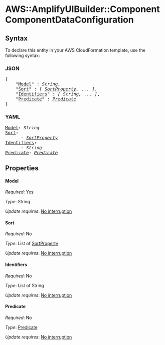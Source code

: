 # AWS::AmplifyUIBuilder::Component ComponentDataConfiguration

## Syntax

To declare this entity in your AWS CloudFormation template, use the following syntax:

### JSON

<pre>
{
    "<a href="#model" title="Model">Model</a>" : <i>String</i>,
    "<a href="#sort" title="Sort">Sort</a>" : <i>[ <a href="sortproperty.md">SortProperty</a>, ... ]</i>,
    "<a href="#identifiers" title="Identifiers">Identifiers</a>" : <i>[ String, ... ]</i>,
    "<a href="#predicate" title="Predicate">Predicate</a>" : <i><a href="predicate.md">Predicate</a></i>
}
</pre>

### YAML

<pre>
<a href="#model" title="Model">Model</a>: <i>String</i>
<a href="#sort" title="Sort">Sort</a>: <i>
      - <a href="sortproperty.md">SortProperty</a></i>
<a href="#identifiers" title="Identifiers">Identifiers</a>: <i>
      - String</i>
<a href="#predicate" title="Predicate">Predicate</a>: <i><a href="predicate.md">Predicate</a></i>
</pre>

## Properties

#### Model

_Required_: Yes

_Type_: String

_Update requires_: [No interruption](https://docs.aws.amazon.com/AWSCloudFormation/latest/UserGuide/using-cfn-updating-stacks-update-behaviors.html#update-no-interrupt)

#### Sort

_Required_: No

_Type_: List of <a href="sortproperty.md">SortProperty</a>

_Update requires_: [No interruption](https://docs.aws.amazon.com/AWSCloudFormation/latest/UserGuide/using-cfn-updating-stacks-update-behaviors.html#update-no-interrupt)

#### Identifiers

_Required_: No

_Type_: List of String

_Update requires_: [No interruption](https://docs.aws.amazon.com/AWSCloudFormation/latest/UserGuide/using-cfn-updating-stacks-update-behaviors.html#update-no-interrupt)

#### Predicate

_Required_: No

_Type_: <a href="predicate.md">Predicate</a>

_Update requires_: [No interruption](https://docs.aws.amazon.com/AWSCloudFormation/latest/UserGuide/using-cfn-updating-stacks-update-behaviors.html#update-no-interrupt)

